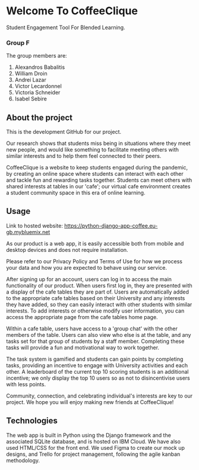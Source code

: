 # Welcome To CoffeeClique
Student Engagement Tool For Blended Learning.

### Group F

The group members are:

1. Alexandros Babalitis
2. William Droin
3. Andrei Lazar
4. Victor Lecardonnel
5. Victoria Schneider
6. Isabel Sebire

## About the project

This is the development GitHub for our project.

Our research shows that students miss being in situations where they meet new people, and would like something to facilitate meeting others with similar interests and to help them feel connected to their peers.

CoffeeClique is a website to keep students engaged during the pandemic, by creating an online space where students can interact with each other and tackle fun and rewarding tasks together. Students can meet others with shared interests at tables in our 'cafe'; our virtual cafe environment creates a student community space in this era of online learning.

## Usage

Link to hosted website: https://python-django-app-coffee.eu-gb.mybluemix.net

As our product is a web app, it is easily accessible both from mobile and desktop devices and does not require installation.

Please refer to our Privacy Policy and Terms of Use for how we process your data and how you are expected to behave using our service.

After signing up for an account, users can log in to access the main functionality of our product. When users first log in, they are presented with a display of the cafe tables they are part of. Users are automatically added to the appropriate cafe tables based on their University and any interests they have added, so they can easily interact with other students with similar interests. To add interests or otherwise modify user information, you can access the appropriate page from the cafe tables home page.

Within a cafe table, users have access to a 'group chat' with the other members of the table. Users can also view who else is at the table, and any tasks set for that group of students by a staff member. Completing these tasks will provide a fun and motivational way to work together.

The task system is gamified and students can gain points by completing tasks, providing an incentive to engage with University activities and each other. A leaderboard of the current top 10 scoring students is an additional incentive; we only display the top 10 users so as not to disincentivise users with less points.

Community, connection, and celebrating individual's interests are key to our project. We hope you will enjoy making new friends at CoffeeClique!

## Technologies

The web app is built in Python using the Django framework and the associated SQLite database, and is hosted on IBM Cloud. We have also used HTML/CSS for the front end.
We used Figma to create our mock up designs, and Trello for project management, following the agile kanban methodology.
